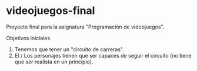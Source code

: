 # videojuegos-final
Proyecto final para la asignatura "Programación de videojuegos".

Objetivos iniciales
1. Tenemos que tener un "circuito de carreras".
2. El / Los personajes tienen que ser capaces de seguir el circuito (no tiene que ser realista en un principio).
